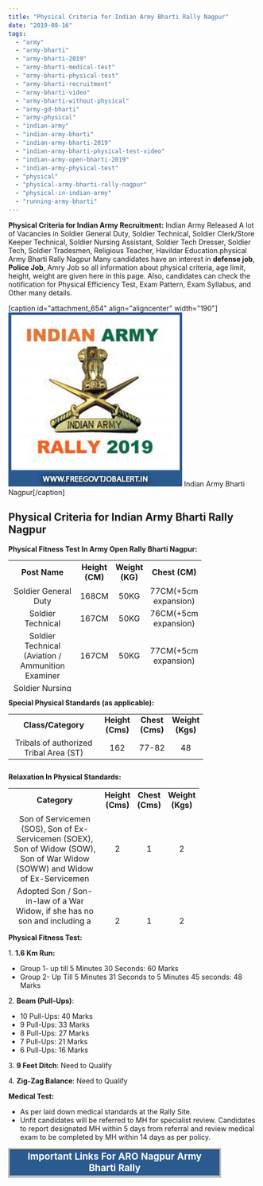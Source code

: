 ```yaml
---
title: "Physical Criteria for Indian Army Bharti Rally Nagpur"
date: "2019-08-16"
tags: 
  - "army"
  - "army-bharti"
  - "army-bharti-2019"
  - "army-bharti-medical-test"
  - "army-bharti-physical-test"
  - "army-bharti-recruitment"
  - "army-bharti-video"
  - "army-bharti-without-physical"
  - "army-gd-bharti"
  - "army-physical"
  - "indian-army"
  - "indian-army-bharti"
  - "indian-army-bharti-2019"
  - "indian-army-bharti-physical-test-video"
  - "indian-army-open-bharti-2019"
  - "indian-army-physical-test"
  - "physical"
  - "physical-army-bharti-rally-nagpur"
  - "physical-in-indian-army"
  - "running-army-bharti"
---
```


**Physical Criteria for Indian Army Recruitment:** Indian Army Released A lot of Vacancies in Soldier General Duty, Soldier Technical, Soldier Clerk/Store Keeper Technical, Soldier Nursing Assistant, Soldier Tech Dresser, Soldier Tech, Soldier Tradesmen, Religious Teacher, Havildar Education.physical Army Bharti Rally Nagpur Many candidates have an interest in **defense job**, **Police Job**, Amry Job so all information about physical criteria, age limit, height, weight are given here in this page. Also, candidates can check the notification for Physical Efficiency Test, Exam Pattern, Exam Syllabus, and Other many details.

\[caption id="attachment\_654" align="aligncenter" width="190"\]![Indian Army Bharti Nagpur](images/Indian-Army-Bharti-Rally.jpg) Indian Army Bharti Nagpur\[/caption\]

## **Physical Criteria for Indian Army Bharti Rally Nagpur**

**Physical Fitness Test In Army Open Rally Bharti Nagpur:**

<table style="border-collapse: collapse; width: 77.2462%; height: 264px;"><tbody><tr style="height: 44px;"><td style="width: 51.145%; text-align: center; height: 44px;"><span style="font-size: 12pt;"><strong>Post Name</strong></span></td><td style="width: 13.3124%; text-align: center; height: 44px;"><span style="font-size: 12pt;"><strong>Height </strong><strong>(CM)</strong></span></td><td style="width: 7.0997%; text-align: center; height: 44px;"><span style="font-size: 12pt;"><strong>Weight (KG)</strong></span></td><td style="width: 28.4428%; text-align: center; height: 44px;"><span style="font-size: 12pt;"><strong>Chest (CM)</strong></span></td></tr><tr style="height: 22px;"><td style="width: 51.145%; text-align: center; height: 22px;"><span style="font-size: 12pt;">Soldier General Duty</span></td><td style="width: 13.3124%; text-align: center; height: 22px;"><span style="font-size: 12pt;">168CM</span></td><td style="width: 7.0997%; text-align: center; height: 22px;"><span style="font-size: 12pt;">50KG</span></td><td style="width: 28.4428%; text-align: center; height: 22px;"><span style="font-size: 12pt;">77CM(+5cm expansion)</span></td></tr><tr style="height: 22px;"><td style="width: 51.145%; text-align: center; height: 22px;"><span style="font-size: 12pt;">Soldier Technical</span></td><td style="width: 13.3124%; text-align: center; height: 22px;"><span style="font-size: 12pt;">167CM</span></td><td style="width: 7.0997%; text-align: center; height: 22px;"><span style="font-size: 12pt;">50KG</span></td><td style="width: 28.4428%; text-align: center; height: 22px;"><span style="font-size: 12pt;">76CM(+5cm expansion)</span></td></tr><tr style="height: 22px;"><td style="width: 51.145%; text-align: center; height: 22px;"><span style="font-size: 12pt;">Soldier Technical (Aviation / Ammunition Examiner</span></td><td style="width: 13.3124%; text-align: center; height: 22px;"><span style="font-size: 12pt;">167CM</span></td><td style="width: 7.0997%; text-align: center; height: 22px;"><span style="font-size: 12pt;">50KG</span></td><td style="width: 28.4428%; text-align: center; height: 22px;"><span style="font-size: 12pt;">77CM(+5cm expansion)</span></td></tr><tr style="height: 44px;"><td style="width: 51.145%; text-align: center; height: 44px;"><span style="font-size: 12pt;">Soldier Nursing Assistant / Nursing Assistant Veterinary</span></td><td style="width: 13.3124%; text-align: center; height: 44px;"><span style="font-size: 12pt;">167CM</span></td><td style="width: 7.0997%; text-align: center; height: 44px;"><span style="font-size: 12pt;">50KG</span></td><td style="width: 28.4428%; text-align: center; height: 44px;"><span style="font-size: 12pt;">77CM(+5cm expansion)</span></td></tr><tr style="height: 44px;"><td style="width: 51.145%; text-align: center; height: 44px;"><span style="font-size: 12pt;">Soldier Clerk / Store Keeper Technical / Inventory Management</span></td><td style="width: 13.3124%; text-align: center; height: 44px;"><span style="font-size: 12pt;">162CM</span></td><td style="width: 7.0997%; text-align: center; height: 44px;"><span style="font-size: 12pt;">50KG</span></td><td style="width: 28.4428%; text-align: center; height: 44px;"><span style="font-size: 12pt;">77CM(+5cm expansion)</span></td></tr><tr style="height: 22px;"><td style="width: 51.145%; text-align: center; height: 22px;"><span style="font-size: 12pt;">Soldier Tradesman (10th Pass)</span></td><td style="width: 13.3124%; text-align: center; height: 22px;"><span style="font-size: 12pt;">168CM</span></td><td style="width: 7.0997%; text-align: center; height: 22px;"><span style="font-size: 12pt;">48KG</span></td><td style="width: 28.4428%; text-align: center; height: 22px;"><span style="font-size: 12pt;">76CM(+5cm expansion)</span></td></tr><tr style="height: 22px;"><td style="width: 51.145%; text-align: center; height: 22px;"><span style="font-size: 12pt;">&nbsp;Soldier Tradesman (8th Pass)</span></td><td style="width: 13.3124%; text-align: center; height: 22px;"><span style="font-size: 12pt;">168CM</span></td><td style="width: 7.0997%; text-align: center; height: 22px;"><span style="font-size: 12pt;">48KG</span></td><td style="width: 28.4428%; text-align: center; height: 22px;"><span style="font-size: 12pt;">76CM(+5cm expansion)</span></td></tr><tr style="height: 22px;"><td style="width: 51.145%; text-align: center; height: 22px;"><span style="font-size: 12pt;">Sepoy Pharma</span></td><td style="width: 13.3124%; text-align: center; height: 22px;"><span style="font-size: 12pt;">167CM</span></td><td style="width: 7.0997%; text-align: center; height: 22px;"><span style="font-size: 12pt;">50KG</span></td><td style="width: 28.4428%; text-align: center; height: 22px;"><span style="font-size: 12pt;">77CM(+5cm expansion)</span></td></tr></tbody></table>

**Special Physical Standards (as applicable):**

<table style="border-collapse: collapse; width: 77.8206%; height: 104px;"><tbody><tr><td style="width: 48.6882%; text-align: center;"><span style="font-size: 12pt;"><strong>Class/Category</strong></span></td><td style="width: 19.003%; text-align: center;"><span style="font-size: 12pt;"><strong>Height</strong></span> <span style="font-size: 12pt;"><strong>(Cms)</strong></span></td><td style="width: 17.2039%; text-align: center;"><span style="font-size: 12pt;"><strong>Chest</strong></span> <span style="font-size: 12pt;"><strong>(Cms)</strong></span></td><td style="width: 15.1049%; text-align: center;"><span style="font-size: 12pt;"><strong>Weight</strong></span> <span style="font-size: 12pt;"><strong>(Kgs)</strong></span></td></tr><tr><td style="width: 48.6882%; text-align: center;"><span style="font-size: 12pt;">Tribals of authorized Tribal Area (ST)</span></td><td style="width: 19.003%; text-align: center;"><span style="font-size: 12pt;">162</span></td><td style="width: 17.2039%; text-align: center;"><span style="font-size: 12pt;">77-82</span></td><td style="width: 15.1049%; text-align: center;"><span style="font-size: 12pt;">48</span></td></tr></tbody></table>

**Relaxation In Physical Standards:**

<table style="border-collapse: collapse; width: 76.2041%; height: 278px;"><tbody><tr style="height: 44px;"><td style="width: 64.8162%; height: 44px; text-align: center;"><span style="font-size: 12pt;"><strong>Category</strong></span></td><td style="width: 11.83%; height: 44px; text-align: center;"><span style="font-size: 12pt;"><strong>Height (Cms)</strong></span></td><td style="width: 10.6049%; height: 44px; text-align: center;"><span style="font-size: 12pt;"><strong>Chest (Cms)</strong></span></td><td style="width: 12.7489%; height: 44px; text-align: center;"><span style="font-size: 12pt;"><strong>Weight (Kgs)</strong></span></td></tr><tr style="height: 100px;"><td style="width: 64.8162%; height: 10px; text-align: center;"><span style="font-size: 12pt;">Son of Servicemen (SOS), Son of Ex-Servicemen (SOEX), Son of Widow (SOW), Son of War Widow (SOWW) and Widow of Ex-Servicemen</span></td><td style="width: 11.83%; height: 10px; text-align: center;"><span style="font-size: 12pt;">2</span></td><td style="width: 10.6049%; height: 10px; text-align: center;"><span style="font-size: 12pt;">1</span></td><td style="width: 12.7489%; height: 10px; text-align: center;"><span style="font-size: 12pt;">2</span></td></tr><tr style="height: 100px;"><td style="width: 64.8162%; height: 84px; text-align: center;"><span style="font-size: 12pt;">Adopted Son / Son-in-law of a War Widow, if she has no son and including a legally adopted son of Serving Soldier/ExServicemen.</span></td><td style="width: 11.83%; height: 84px; text-align: center;"><span style="font-size: 12pt;">2</span></td><td style="width: 10.6049%; height: 84px; text-align: center;"><span style="font-size: 12pt;">1</span></td><td style="width: 12.7489%; height: 84px; text-align: center;"><span style="font-size: 12pt;">2</span></td></tr><tr style="height: 100px;"><td style="width: 64.8162%; height: 74px; text-align: center;"><span style="font-size: 12pt;">Outstanding Sportsmen (International / National / State / District level having secured 1st / 2nd position in the last two years).</span></td><td style="width: 11.83%; height: 74px; text-align: center;"><span style="font-size: 12pt;">2</span></td><td style="width: 10.6049%; height: 74px; text-align: center;"><span style="font-size: 12pt;">3</span></td><td style="width: 12.7489%; height: 74px; text-align: center;"><span style="font-size: 12pt;">5</span></td></tr><tr style="height: 66px;"><td style="width: 100%; height: 66px;" colspan="4"><span style="font-size: 12pt;">Note – Relaxation in Physical Standards is either forwards of servicemen/ex-servicemen or sportsmen (not both) and is in addition to the special Physical Standards.</span></td></tr></tbody></table>

**Physical Fitness Test:**

1\. **1.6 Km Run:**

- Group 1- up till 5 Minutes 30 Seconds: 60 Marks
- Group 2- Up Till 5 Minutes 31 Seconds to 5 Minutes 45 seconds: 48 Marks

2\. **Beam (Pull-Ups)**:

- 10 Pull-Ups: 40 Marks
- 9 Pull-Ups: 33 Marks
- 8 Pull-Ups: 27 Marks
- 7 Pull-Ups: 21 Marks
- 6 Pull-Ups: 16 Marks

3\. **9 Feet Ditch**: Need to Qualify

4\. **Zig-Zag Balance**: Need to Qualify

**Medical Test:**

- As per laid down medical standards at the Rally Site.
- Unfit candidates will be referred to MH for specialist review. Candidates to report designated MH within 5 days from referral and review medical exam to be completed by MH within 14 days as per policy.

<table style="height: 59px; width: 84.9475%; border-collapse: collapse; border-style: double;"><tbody><tr style="height: 30px;"><td style="width: 100%; height: 16px; background-color: #2a5a8e; text-align: center;" colspan="2"><span style="font-size: 14pt;"><strong><span style="color: #ffffff;">Important Links For </span><span style="color: #ffffff;">ARO Nagpur Army Bharti Rally</span></strong></span></td></tr><tr style="height: 10px;"><td style="width: 50%; text-align: center; height: 10px;"><strong><span style="font-size: 12pt;">Apply Online&nbsp;</span></strong></td><td style="width: 50%; text-align: center; height: 10px;"><strong><span style="font-size: 12pt;"><a href="http://www.joinindianarmy.nic.in/BRAVOUserRegistration.htm" target="_blank" rel="noopener noreferrer">Registration</a> | <a href="http://www.joinindianarmy.nic.in/BRAVOUserLogin.htm" target="_blank" rel="noopener noreferrer">Login</a></span></strong></td></tr><tr style="height: 36px;"><td style="width: 50%; text-align: center; height: 23px;"><strong><span style="font-size: 12pt;">Notification</span></strong></td><td style="width: 50%; text-align: center; height: 23px;"><a href="https://freegovtjobalert.in/wp-content/uploads/2019/08/notification_Chandrapur_Rally_Oct_19.pdf" target="_blank" rel="noopener noreferrer"><span style="font-size: 12pt;"><strong>Click Here&nbsp;</strong></span></a></td></tr><tr style="height: 10px;"><td style="width: 50%; text-align: center; height: 10px;"><strong><span style="font-size: 12pt;">&nbsp;Official Website</span></strong></td><td style="width: 50%; text-align: center; height: 10px;"><span style="font-size: 12pt;"><strong><a href="http://www.joinindianarmy.nic.in" target="_blank" rel="noopener noreferrer">www.joinindianarmy.nic.in</a>&nbsp;</strong></span></td></tr></tbody></table>
